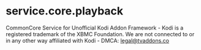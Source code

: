 # service.core.playback
CommonCore Service for Unofficial Kodi Addon Framework - Kodi is a registered trademark of the XBMC Foundation. We are not connected to or in any other way affiliated with Kodi - DMCA: legal@tvaddons.co
